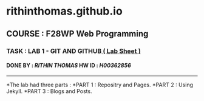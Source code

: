 #                   rithinthomas.github.io
## COURSE : F28WP Web Programming

### TASK : LAB 1 - GIT AND GITHUB[ ( Lab Sheet )](https://canvadocs-prod-dub.inscloudgate.net/1/sessions/eyJhbGciOiJIUzUxMiIsInR5cCI6IkpXVCJ9.eyJjIjoxNjMyMDY3OTU4ODA4LCJkIjoiLTVVT0RiOWNacmlzWjFXRFlRcERLVE5lZ0h2NnV4IiwiZSI6MTYzMjEwMzk1OCwiciI6InBkZmpzIiwibCI6ImVuLUdCIiwiZyI6Im5vbmUiLCJoIjp7IjkiOjB9LCJ1c2VfY2xvdWRmcm9udCI6dHJ1ZSwiaWF0IjoxNjMyMDY3OTU4LCJleHAiOjE2MzIxMDM5NTd9.IIdi1pLQZjKmeDkiqndDU3eMiPI1OjsncUM84GUDIhoDsoZhIhMdSDH7DD72LZytOiYN-jMNxO7QsVDvb5SLbw/view?theme=dark)
#### DONE BY : *RITHIN THOMAS*      HW ID : *H00362856*
***

*The lab had three parts :
    *PART 1 : Repositry and Pages.
    *PART 2 : Using Jekyll.
    *PART 3 : Blogs and Posts.
    

